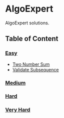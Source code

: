 # AlgoExpert

AlgoExpert solutions.

## Table of Content

### [Easy](./Easy/)

* [Two Number Sum](./Easy/TwoNumberSum.java)
* [Validate Subsequence](./Easy/ValidateSubsequence.java)

### [Medium](./Medium/)

### [Hard](./Hard/)

### [Very Hard](./VeryHard/)
